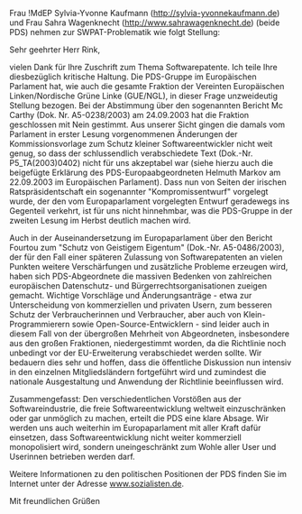 Frau !MdEP Sylvia-Yvonne Kaufmann (http://sylvia-yvonnekaufmann.de) und
Frau Sahra Wagenknecht (http://www.sahrawagenknecht.de) (beide PDS)
nehmen zur SWPAT-Problematik wie folgt Stellung:

Sehr geehrter Herr Rink,

vielen Dank für Ihre Zuschrift zum Thema Softwarepatente. Ich teile Ihre
diesbezüglich kritische Haltung. Die PDS-Gruppe im Europäischen
Parlament hat, wie auch die gesamte Fraktion der Vereinten Europäischen
Linken/Nordische Grüne Linke (GUE/NGL), in dieser Frage unzweideutig
Stellung bezogen. Bei der Abstimmung über den sogenannten Bericht Mc
Carthy (Dok. Nr. A5-0238/2003) am 24.09.2003 hat die Fraktion
geschlossen mit Nein gestimmt. Aus unserer Sicht gingen die damals vom
Parlament in erster Lesung vorgenommenen Änderungen der
Kommissionsvorlage zum Schutz kleiner Softwareentwickler nicht weit
genug, so dass der schlussendlich verabschiedete Text (Dok.-Nr.
P5_TA(2003)0402) nicht für uns akzeptabel war (siehe hierzu auch die
beigefügte Erklärung des PDS-Europaabgeordneten Helmuth Markov am
22.09.2003 im Europäischen Parlament). Dass nun von Seiten der irischen
Ratspräsidentschaft ein sogenannter \"Kompromissentwurf\" vorgelegt
wurde, der den vom Europaparlament vorgelegten Entwurf geradewegs ins
Gegenteil verkehrt, ist für uns nicht hinnehmbar, was die PDS-Gruppe in
der zweiten Lesung im Herbst deutlich machen wird.

Auch in der Auseinandersetzung im Europaparlament über den Bericht
Fourtou zum \"Schutz von Geistigem Eigentum\" (Dok.-Nr. A5-0486/2003),
der für den Fall einer späteren Zulassung von Softwarepatenten an vielen
Punkten weitere Verschärfungen und zusätzliche Probleme erzeugen wird,
haben sich PDS-Abgeordnete die massiven Bedenken von zahlreichen
europäischen Datenschutz- und Bürgerrechtsorganisationen zueigen
gemacht. Wichtige Vorschläge und Änderungsanträge - etwa zur
Unterscheidung von kommerziellen und privaten Usern, zum besseren Schutz
der Verbraucherinnen und Verbraucher, aber auch von Klein-Programmierern
sowie Open-Source-Entwicklern - sind leider auch in diesem Fall von der
übergroßen Mehrheit von Abgeordneten, insbesondere aus den großen
Fraktionen, niedergestimmt worden, da die Richtlinie noch unbedingt vor
der EU-Erweiterung verabschiedet werden sollte. Wir bedauern dies sehr
und hoffen, dass die öffentliche Diskussion nun intensiv in den
einzelnen Mitgliedsländern fortgeführt wird und zumindest die nationale
Ausgestaltung und Anwendung der Richtlinie beeinflussen wird.

Zusammengefasst: Den verschiedentlichen Vorstößen aus der
Softwareindustrie, die freie Softwareentwicklung weltweit einzuschränken
oder gar unmöglich zu machen, erteilt die PDS eine klare Absage. Wir
werden uns auch weiterhin im Europaparlament mit aller Kraft dafür
einsetzen, dass Softwareentwicklung nicht weiter kommerziell
monopolisiert wird, sondern uneingeschränkt zum Wohle aller User und
Userinnen betrieben werden darf.

Weitere Informationen zu den politischen Positionen der PDS finden Sie
im Internet unter der Adresse www.sozialisten.de.

Mit freundlichen Grüßen

